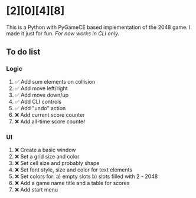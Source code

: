 # [2][0][4][8]

This is a Python with PyGameCE based implementation of the 2048 game. I made it just for fun.
*For now works in CLI only.*

## To do list

### Logic

1. ✅ Add sum elements on collision
2. ✅ Add move left/right
3. ✅ Add move down/up
4. ✅ Add CLI controls
5. ✅ Add "undo" action
6. :x: Add current score counter
7. :x: Add all-time score counter

### UI

1. :x: Create a basic window
2. :x: Set a grid size and color
3. :x: Set cell size and probably shape
4. :x: Set font style, size and color for text elements
5. :x: Set colors for:
  a) empty slots
  b) slots filled with 2 - 2048
6. :x: Add a game name title and a table for scores
7. :x: Add start menu
